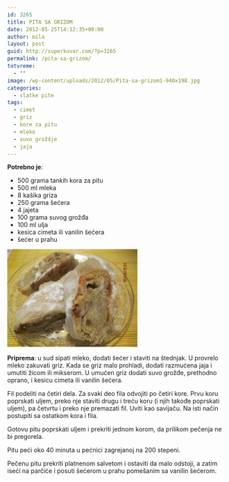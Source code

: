 ```yaml
---
id: 3265
title: PITA SA GRIZOM
date: 2012-05-25T14:12:35+00:00
author: mila
layout: post
guid: http://superkuvar.com/?p=3265
permalink: /pita-sa-grizom/
totvreme:
  - ""
image: /wp-content/uploads/2012/05/Pita-sa-grizom1-940x198.jpg
categories:
  - slatke pite
tags:
  - cimet
  - griz
  - kore za pitu
  - mleko
  - suvo groždje
  - jaja
---
```

**Potrebno je**:

  * 500 grama tankih kora za pitu
  * 500 ml mleka
  * 8 kašika griza
  * 250 grama šećera
  * 4 jajeta
  * 100 grama suvog grožđa
  * 100 ml ulja
  * kesica cimeta ili vanilin šećera
  * šećer u prahu

<img class="alignnone size-medium wp-image-3267" title="Pita sa grizom" src="/wp-content/uploads/2012/05/Pita-sa-grizom1-1024x768.jpg" alt="" width="300" height="225" /> 

**Priprema**: u sud sipati mleko, dodati šećer i staviti na štednjak. U provrelo mleko zakuvati griz. Kada se griz malo prohladi, dodati razmućena jaja i umutiti žicom ili mikserom. U umućen griz dodati suvo grožđe, prethodno oprano, i kesicu cimeta ili vanilin šećera.

Fil podeliti na četiri dela. Za svaki deo fila odvojiti po četiri kore. Prvu koru poprskati uljem, preko nje staviti drugu i treću koru (i njih takođe poprskati uljem), pa četvrtu i preko nje premazati fil. Uviti kao savijaču. Na isti način postupiti sa ostatkom kora i fila.

Gotovu pitu poprskati uljem i prekriti jednom korom, da prilikom pečenja ne bi pregorela.

Pitu peći oko 40 minuta u pećnici zagrejanoj na 200 stepeni.

Pečenu pitu prekriti platnenom salvetom i ostaviti da malo odstoji, a zatim iseći na parčiće i posuti šećerom u prahu pomešanim sa vanilin šećerom.